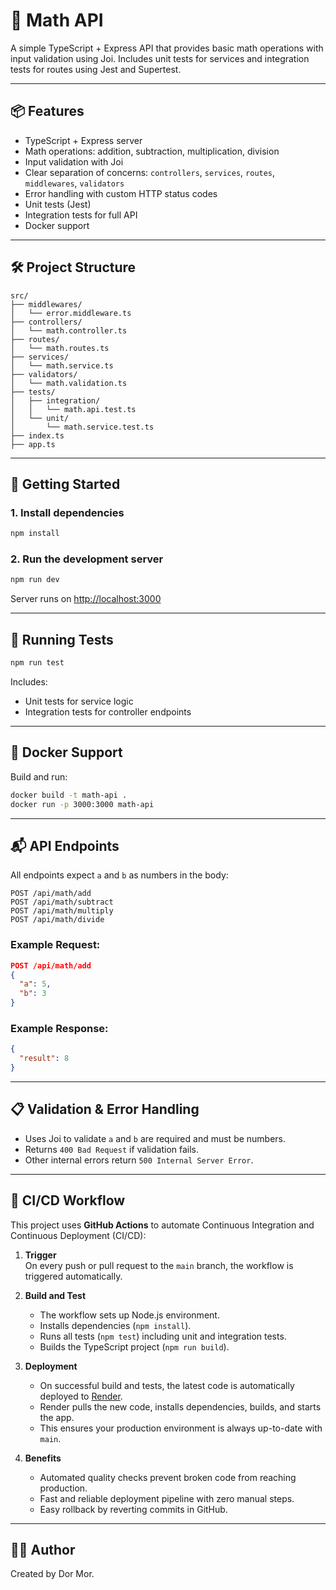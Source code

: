 # 🧮 Math API

A simple TypeScript + Express API that provides basic math operations with input validation using Joi. Includes unit tests for services and integration tests for routes using Jest and Supertest.

---

## 📦 Features

- TypeScript + Express server
- Math operations: addition, subtraction, multiplication, division
- Input validation with Joi
- Clear separation of concerns: `controllers`, `services`, `routes`, `middlewares`, `validators`
- Error handling with custom HTTP status codes
- Unit tests (Jest)
- Integration tests for full API
- Docker support

---

## 🛠️ Project Structure

```
src/
├── middlewares/
│   └── error.middleware.ts
├── controllers/
│   └── math.controller.ts
├── routes/
│   └── math.routes.ts
├── services/
│   └── math.service.ts
├── validators/
│   └── math.validation.ts
├── tests/
│   ├── integration/
│   │   └── math.api.test.ts
│   └── unit/
│       └── math.service.test.ts
├── index.ts
├── app.ts
```

---

## 🚀 Getting Started

### 1. Install dependencies

```bash
npm install
```

### 2. Run the development server

```bash
npm run dev
```

Server runs on [http://localhost:3000](http://localhost:3000)

---

## 🧪 Running Tests

```bash
npm run test
```

Includes:

- Unit tests for service logic
- Integration tests for controller endpoints

---

## 🐳 Docker Support

Build and run:

```bash
docker build -t math-api .
docker run -p 3000:3000 math-api
```

---

## 📬 API Endpoints

All endpoints expect `a` and `b` as numbers in the body:

```
POST /api/math/add
POST /api/math/subtract
POST /api/math/multiply
POST /api/math/divide
```

### Example Request:

```json
POST /api/math/add
{
  "a": 5,
  "b": 3
}
```

### Example Response:

```json
{
  "result": 8
}
```

---

## 📋 Validation & Error Handling

- Uses Joi to validate `a` and `b` are required and must be numbers.
- Returns `400 Bad Request` if validation fails.
- Other internal errors return `500 Internal Server Error`.

---

## 🔄 CI/CD Workflow

This project uses **GitHub Actions** to automate Continuous Integration and Continuous Deployment (CI/CD):

1. **Trigger**  
   On every push or pull request to the `main` branch, the workflow is triggered automatically.

2. **Build and Test**

   - The workflow sets up Node.js environment.
   - Installs dependencies (`npm install`).
   - Runs all tests (`npm test`) including unit and integration tests.
   - Builds the TypeScript project (`npm run build`).

3. **Deployment**

   - On successful build and tests, the latest code is automatically deployed to [Render](https://math-api-5mw5.onrender.com).
   - Render pulls the new code, installs dependencies, builds, and starts the app.
   - This ensures your production environment is always up-to-date with `main`.

4. **Benefits**
   - Automated quality checks prevent broken code from reaching production.
   - Fast and reliable deployment pipeline with zero manual steps.
   - Easy rollback by reverting commits in GitHub.

---

## 🧑‍💻 Author

Created by Dor Mor.
